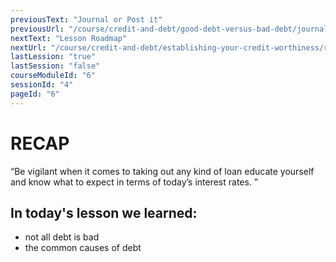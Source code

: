 ```yaml
---
previousText: "Journal or Post it"
previousUrl: "/course/credit-and-debt/good-debt-versus-bad-debt/journal-or-post-it"
nextText: "Lesson Roadmap"
nextUrl: "/course/credit-and-debt/establishing-your-credit-worthiness/roadmap"
lastLession: "true"
lastSession: "false"
courseModuleId: "6"
sessionId: "4"
pageId: "6"
---
```



# RECAP

<sparkle-character-intro position="right" character="jen">
“Be vigilant when it comes to taking out any kind of loan educate yourself and know what to expect in terms of today’s interest rates. 
”
</sparkle-character-intro>

## In today's lesson we learned:

- not all debt is bad
- the common causes of debt
